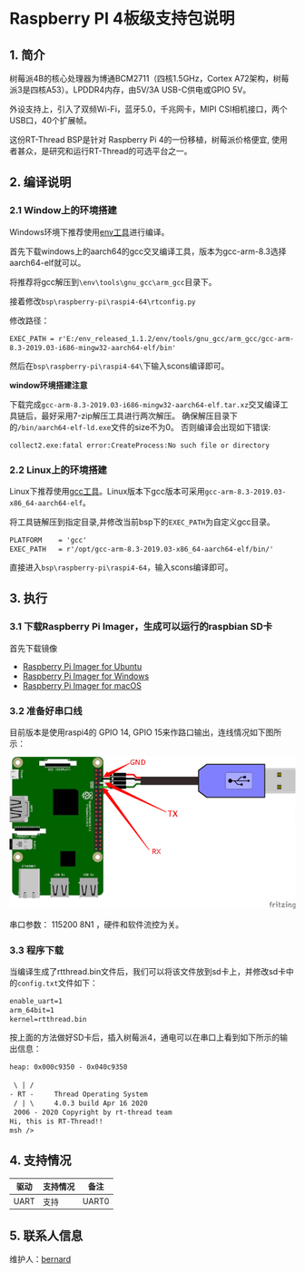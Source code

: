 # Raspberry PI 4板级支持包说明

## 1. 简介

树莓派4B的核心处理器为博通BCM2711（四核1.5GHz，Cortex A72架构，树莓派3是四核A53）。LPDDR4内存，由5V/3A USB-C供电或GPIO 5V。

外设支持上，引入了双频Wi-Fi，蓝牙5.0，千兆网卡，MIPI CSI相机接口，两个USB口，40个扩展帧。

这份RT-Thread BSP是针对 Raspberry Pi 4的一份移植，树莓派价格便宜, 使用者甚众，是研究和运行RT-Thread的可选平台之一。


## 2. 编译说明



### 2.1 Window上的环境搭建

Windows环境下推荐使用[env工具](https://www.rt-thread.org/page/download.html)进行编译。

首先下载windows上的aarch64的gcc交叉编译工具，版本为gcc-arm-8.3选择aarch64-elf就可以。

将推荐将gcc解压到`\env\tools\gnu_gcc\arm_gcc`目录下。

接着修改`bsp\raspberry-pi\raspi4-64\rtconfig.py`

修改路径：

```
EXEC_PATH = r'E:/env_released_1.1.2/env/tools/gnu_gcc/arm_gcc/gcc-arm-8.3-2019.03-i686-mingw32-aarch64-elf/bin'
```

然后在`bsp\raspberry-pi\raspi4-64\`下输入scons编译即可。

**window环境搭建注意**

下载完成`gcc-arm-8.3-2019.03-i686-mingw32-aarch64-elf.tar.xz`交叉编译工具链后，最好采用7-zip解压工具进行两次解压。
确保解压目录下的`/bin/aarch64-elf-ld.exe`文件的size不为0。
否则编译会出现如下错误:

```
collect2.exe:fatal error:CreateProcess:No such file or directory
```

### 2.2 Linux上的环境搭建

Linux下推荐使用[gcc工具][2]。Linux版本下gcc版本可采用`gcc-arm-8.3-2019.03-x86_64-aarch64-elf`。

将工具链解压到指定目录,并修改当前bsp下的`EXEC_PATH`为自定义gcc目录。

```
PLATFORM    = 'gcc'
EXEC_PATH   = r'/opt/gcc-arm-8.3-2019.03-x86_64-aarch64-elf/bin/'  
```

直接进入`bsp\raspberry-pi\raspi4-64`，输入scons编译即可。


## 3. 执行

### 3.1 下载**Raspberry Pi Imager**，生成可以运行的raspbian SD卡

首先下载镜像

* [Raspberry Pi Imager for Ubuntu](https://downloads.raspberrypi.org/imager/imager_amd64.deb)
* [Raspberry Pi Imager for Windows](https://downloads.raspberrypi.org/imager/imager.exe)
* [Raspberry Pi Imager for macOS](https://downloads.raspberrypi.org/imager/imager.dmg)

### 3.2 准备好串口线

目前版本是使用raspi4的 GPIO 14, GPIO 15来作路口输出，连线情况如下图所示：

![raspi2](../raspi3-32/figures/raspberrypi-console.png)

串口参数： 115200 8N1 ，硬件和软件流控为关。

### 3.3 程序下载

当编译生成了rtthread.bin文件后，我们可以将该文件放到sd卡上，并修改sd卡中的`config.txt`文件如下：

```
enable_uart=1
arm_64bit=1
kernel=rtthread.bin
```

按上面的方法做好SD卡后，插入树莓派4，通电可以在串口上看到如下所示的输出信息：

```text
heap: 0x000c9350 - 0x040c9350

 \ | /
- RT -     Thread Operating System
 / | \     4.0.3 build Apr 16 2020
 2006 - 2020 Copyright by rt-thread team
Hi, this is RT-Thread!!
msh />
```

## 4. 支持情况

| 驱动 | 支持情况  |  备注  |
| ------ | ----  | :------:  |
| UART | 支持 | UART0|

## 5. 联系人信息

维护人：[bernard][5]

[1]: https://www.rt-thread.org/page/download.html
[2]: https://developer.arm.com/tools-and-software/open-source-software/developer-tools/gnu-toolchain/gnu-a/downloads
[3]: https://downloads.raspberrypi.org/raspbian_lite_latest
[4]: https://etcher.io
[5]: https://github.com/BernardXiong
